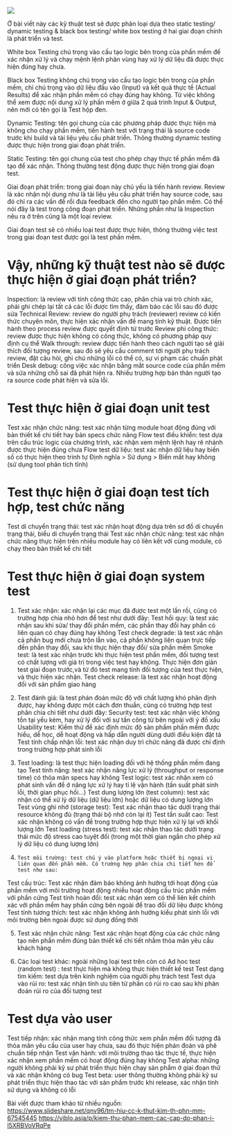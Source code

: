 ![](https://images.viblo.asia/df8ce4dd-c62f-4c5c-88de-6843367f6126.png)

Ở bài viết này các kỹ thuật test sẽ được phân loại dựa theo static testing/ dynamic testing & black box testing/ white box testing ở hai giai đoạn chính là phát triển và test. 

White box Testing chú trọng vào cấu tạo logic bên trong của phần mềm để xác nhận xử lý và chạy mệnh lệnh phân vùng hay xử lý dữ liệu đã được thực hiện đúng hay chưa.

Black box Testing không chú trọng vào cấu tạo logic bên trong của phần mềm, chỉ chú trọng vào dữ liệu đầu vào (Input) và kết quả thực tế (Actual Results) để xác nhận phần mềm có chạy đúng hay không. Từ việc không thể xem được nội dung xử lý phần mềm ở giữa 2 quá trình Input & Output, nên mới có tên gọi là Test hộp đen. 

Dynamic Testing: tên gọi chung của các phương pháp được thực hiện mà không cho chạy phần mềm, tiến hành test với trạng thái là source code trước khi build và tài liệu yêu cầu phát triển. Thông thường dynamic testing được thực hiện trong giai đoạn phát triển.

Static Testing:  tên gọi chung của test cho phép chạy thực tế phần mềm đã tạo để xác nhận. Thông thường test động được thực hiện trong giai đoạn test.

Giai đoạn phát triển: trong giai đoạn này chủ yếu là tiến hành review. Review là xác nhận nội dung như là tài liệu yêu cầu phát triển hay source code, sau đó chỉ ra các vấn đề rồi đưa feedback đến cho người tạo phần mềm. Có thể nói đây là test trong công đoạn phát triển. Những phần như là Inspection nêu ra ở trên cũng là một loại review.

Giai đoạn test sẽ có nhiều loại test được thực hiện, thông thường việc test trong giai đoạn test được gọi là test phần mềm.

# Vậy, những kỹ thuật test nào sẽ được thực hiện ở giai đoạn phát triển? 
Inspection: là review với tính công thức cao, phân chia vai trò chính xác, phải ghi chép lại tất cả các lỗi được tìm thấy, đảm bảo các lỗi sau đó được sửa
Technical Review: review do người phụ trách (reviewer) review có kiến thức chuyên môn, thực hiện xác nhận vấn đề mang tính kỹ thuật. Được tiến hành theo process review được quyết định từ trước
Review phi công thức: review được thực hiện không có công thức, không có phương pháp quy định cụ thể
Walk through:  review được tiến hành theo cách người tạo sẽ giải thích đối tượng review, sau đó sẽ yêu cầu comment tới người phụ trách review, đặt câu hỏi, ghi chú những lỗi có thể có, sự vi phạm các chuẩn phát triển
Desk debug: công việc xác nhận bằng mắt source code của phần mềm và sửa những chỗ sai đã phát hiện ra. Nhiều trường hợp bản thân người tạo ra source code phát hiện và sửa lỗi.

# Test thực hiện ở giai đoạn unit test
Test xác nhận chức năng: test xác nhận từng module hoạt động đúng với bản thiết kế chi tiết hay bản specs chức năng
Flow test điều khiển: test dựa trên cấu trúc logic của chương trình, xác nhận xem mệnh lệnh hay rẽ nhánh được thực hiện đúng chưa
Flow test dữ liệu: test xác nhận dữ liệu hay biến số có thực hiện theo trình tự Định nghĩa > Sử dụng > Biến mất hay không (sử dụng tool phân tích tĩnh) 

# Test thực hiện ở giai đoạn test tích hợp, test chức năng
Test di chuyển trạng thái: test xác nhận hoạt động dựa trên sơ đồ di chuyển trạng thái, biểu di chuyển trạng thái
Test xác nhận chức năng: test xác nhận chức năng thực hiện trên nhiều module hay có liên kết với cùng module, có chạy theo bản thiết kế chi tiết 

# Test thực hiện ở giai đoạn system test
1.    Test xác nhận:  xác nhận lại các mục đã được test một lần rồi, cũng có trường hợp chia nhỏ hơn để test như dưới đây:
Test hồi quy: là test xác nhận sau khi sửa/ thay đổi phần mềm, các phần thay đổi hay phần có liên quan có chạy đúng hay không
Test check degrade: là test xác nhận cả phần bug mới chưa trộn lẫn vào, cả phần không liên quan trực tiếp đến phần thay đổi, sau khi thực hiện thay đổi/ sửa phần mềm
Smoke test: là test xác nhận trước khi thực hiện test phần mềm, đối tượng test có chất lượng với giá trị trong việc test hay không. Thực hiện đơn giản test giai đoạn trước,và từ đó test mang tính đối tượng của test thực hiện, và thực hiện xác nhận.
Test check release: là test xác nhận hoạt động đối với sản phẩm giao hàng 

2.    Test đánh giá: là test phán đoán mức độ với chất lượng khó phân định được, hay không được một cách đơn thuần, cũng có trường hợp test phân chia chi tiết như dưới đây:
Security test: test xác nhận việc không tồn tại yếu kém, hay xử lý đối với sự tấn công từ bên ngoài với ý đồ xấu
Usability test: Kiểm thử để xác định mức độ sản phẩm phần mềm được hiểu, dễ học, dễ hoạt động và hấp dẫn người dùng dưới điều kiện đặt tả 
Test tính chấp nhận lỗi: test xác nhận duy trì chức năng đã được chỉ định trong trường hợp phát sinh lỗi

3.    Test loading:  là test thực hiện loading đối với hệ thống phần mềm đang tạo
Test tính năng: test xác nhận năng lực xử lý (throughput or response time) có thỏa mãn specs hay không
Test logic: test xác nhận xem có phát sinh vấn đề ở năng lực xử lý hay tỉ lệ vận hành (tần suất phát sinh lỗi, thời gian phục hồi…)
Test dung lượng lớn (test column): test xác nhận có thể xử lý dữ liệu (dữ liệu lớn) hoặc dữ liệu có dung lượng lớn 
Test vùng ghi nhớ (storage test): Test xác nhận thao tác dưới trạng thái resource không đủ (trạng thái bộ nhớ còn lại ít)
Test tần suất cao: Test xác nhận không có vấn đề trong trường hợp thực hiện xử lý lại với khối lượng lớn
Test loading (stress test): test xác nhận thao tác dưới trạng thái mức độ stress cao tuyệt đối (trong một thời gian ngắn cho phép xử lý dữ liệu có dung lượng lớn)

4.     Test môi trường: test chú ý vào platform hoặc thiết bị ngoại vi liên quan đến phần mềm. Có trường hợp phân chia chi tiết hơn để test như sau:
Test cấu trúc: Test xác nhận đảm bảo không ảnh hưởng tới hoạt động của phần mềm với môi trường hoạt động nhiều hoạt động cấu trúc phần mềm với phần cứng
Test tính hoán đổi: test xác nhận xem có thể liên kết chính xác với phần mềm hay phần cứng bên ngoài để trao đổi dữ liệu được không
Test tính tương thích: test xác nhận không ảnh hưởng kiểu phát sinh lỗi với môi trường bên ngoài được sử dụng đồng thời

5.    Test xác nhận chức năng: Test xác nhận hoạt động của các chức năng tạo nên phần mềm đúng bản thiết kế chi tiết nhằm thỏa mãn yêu cầu khách hàng 

6.    Các loại test khác: ngoài những loại test trên còn có
Ad hoc test (random test) : test thực hiện mà không thực hiện thiết kế test 
Test dạng tìm kiếm:  test dựa trên kinh nghiệm của người phụ trách test
Test dựa vào rủi ro: test xác nhận tính ưu tiên từ phần có rủi ro cao sau khi phán đoán rủi ro của đối tượng test

# Test dựa vào user
Test tiếp nhận: xác nhận mang tính công thức xem phần mềm đối tượng đã thỏa mãn yêu cầu của user hay chưa, sau đó thực hiện phán đoán và phê chuẩn tiếp nhận
Test vận hành: với môi trường thao tác thực tế, thực hiện xác nhận xem phần mềm có hoạt động đúng hay không
Test alpha: những người không phải kỹ sư phát triển thực hiện chạy sản phẩm ở giai đoạn thử và xác nhận không có bug
Test beta: user thông thường không phải kỹ sư phát triển thực hiện thao tác với sản phẩm trước khi release, xác nhận tính sử dụng và không có lỗi

Bài viết được tham khảo từ nhiều nguồn: 
https://www.slideshare.net/qnv96/tm-hiu-cc-k-thut-kim-th-phn-mm-67545445
https://viblo.asia/p/kiem-thu-phan-mem-cac-cap-do-phan-i-l5XRBVoVRqPe